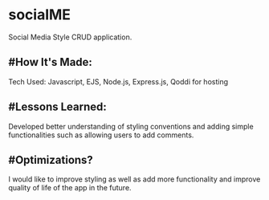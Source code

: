 # socialME
Social Media Style CRUD application.



#How It's Made:
---
Tech Used: Javascript, EJS, Node.js, Express.js, Qoddi for hosting

#Lessons Learned: 
---
Developed better understanding of styling conventions and adding simple functionalities such as allowing users to add comments. 

#Optimizations?
---
I would like to improve styling as well as add more functionality and improve quality of life of the app in the future.
